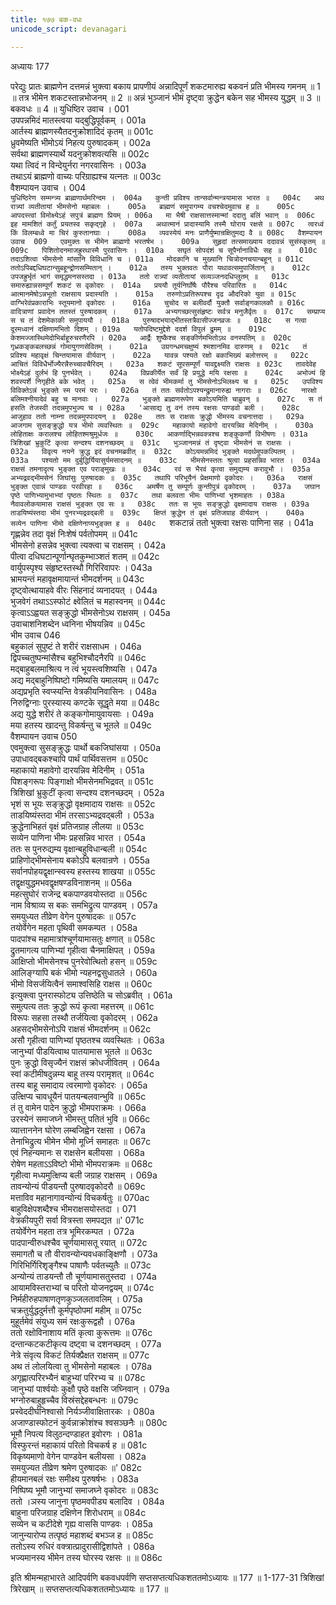 ```yaml
---
title: १७७ बक-वधः
unicode_script: devanagari

---
```



अध्यायः 177

परेद्युः प्रातः ब्राह्मणेन दत्तमन्नं भुक्त्वा बकाय प्रापणीयं अन्नादिपूर्णं शकटमारुह्य बकवनं प्रति भीमस्य गमनम् ॥ 1 ॥ तत्र भीमेन शकटस्तान्नभोजनम् ॥ 2 ॥ अन्नं भुञ्जानं भीमं दृष्ट्वा क्रुद्धेन बकेन सह भीमस्य युद्धम् ॥ 3 ॥ बकवधः ॥ 4 ॥
युधिष्ठिर उवाच ।	001  
उपपन्नमिदं मातस्त्वया यद्बुद्धिपूर्वकम् ।	001a  
आर्तस्य ब्राह्मणस्यैतदनुक्रोशादिदं कृतम् ॥	001c  
ध्रुवमेष्यति भीमोऽयं निहत्य पुरुषादकम् ।	002a  
सर्वथा ब्राह्मणस्यार्थे यदनुक्रोशवत्यसि ॥	002c  
यथा त्विदं न विन्देयुर्नरा नगरवासिनः ।	003a  
तथाऽयं ब्राह्मणो वाच्यः परिग्राह्यश्च यत्नतः ॥	003c  
वैशम्पायन उवाच ।	004  
`युधिष्ठिरेण सम्मन्त्र्य ब्राह्मणार्थमरिन्दम ।	004a  
कुन्ती प्रविश्य तान्सर्वान्मन्त्रयामास भारत ॥	004c  
अथ रात्र्यां व्यतीतायां भीमसेनो महाबलः ।	005a  
ब्राह्मणं समुपागम्य वचश्चेदमुवाच ह ॥	005c  
आपदस्त्वां विमोक्ष्येऽहं सपुत्रं ब्राह्मण प्रियम् ।	006a  
मा भैषी राक्षसात्तस्मान्मां ददातु बलिं भवान् ॥	006c  
इह मामशितं कर्तुं प्रयतस्व सकृद्गृहे ।	007a  
अथात्मानं प्रादास्यामि तस्मै घोराय रक्षसे ॥	007c  
त्वरध्वं किं विलम्बध्वे मा चिरं कुरुतानघाः ।	008a  
व्यवस्येयं मनः प्राणैर्युष्मान्रक्षितुमद्य वै ॥	008c  
वैशम्पायन उवाच 	009  
एवमुक्तः स भीमेन ब्राह्मणो भरतर्षभ ।	009a  
सुहृदां तत्समाख्याय ददावन्नं सुसंस्कृतम् ॥	009c  
पिशितोदनमाजह्रुरथास्मै पुरवासिनः ।	010a  
सघृतं सोपदंशं च सूपैर्नानाविधैः सह ॥	010c  
तदाऽशित्वा भीमसेनो मांसानि विविधानि च ।	011a  
मोदकानि च मुख्यानि चित्रोदनचयान्बहून् ॥	011c  
ततोऽपिबद्दधिघटान्सुबहून्द्रोणसम्मितान् ।	012a  
तस्य भुक्तवतः पौरा यथावत्समुपार्जितान् ॥	012c  
उपजह्रुर्भृतं भागं समृद्धमनसस्तदा ।	013a  
ततो रात्र्यां व्यतीतायां सव्यञ्जनदधिप्लुतम् ॥	013c  
समारुह्यान्नसम्पूर्णं शकटं स वृकोदरः ।	014a  
प्रययौ तूर्यनिर्घोषैः पौरैश्च परिवारितः ॥	014c  
आत्मानमेषोऽन्नभूतो राक्षसाय प्रदास्यति ।	015a  
तरुणोऽप्रतिरूपश्च दृढ औदरिको युवा ॥	015c  
वाग्भिरेवंप्रकाराभिः स्तूयमानो वृकोदरः ।	016a  
चुचोद स बलीवर्दौ युक्तौ सर्वाङ्गकालकौ ॥	016c  
वादित्राणां प्रवादेन ततस्तं पुरुषादकम् ।	017a  
अभ्यगच्छत्सुसंहृष्टः सर्वत्र मनुजैर्वृतः ॥	017c  
सम्प्राप्य स च तं देशमेकाकी समुपाययौ ।	018a  
पुरुषादभयाद्भीतस्तत्रैवासीज्जनव्रजः ॥	018c  
स गत्वा दूरमध्वानं दक्षिणामभितो दिशम् ।	019a  
यतोपदिष्टमुद्देशे ददर्श विपुलं द्रुमम् ॥	019c  
केशमज्जास्थिमेदोभिर्बाहूरुचरणैरपि ।	020a  
आर्द्रैः शुष्कैश्च सङ्कीर्णमभितोऽथ वनस्पतिम् ॥	020c  
गृध्रकङ्कबलच्छन्नं गोमायुगणसेवितम् ।	021a  
उग्रगन्धमचक्षुष्यं श्मशानमिव दारुणम् ॥	021c  
तं प्रविश्य महावृक्षं चिन्तयामास वीर्यवान् ।	022a  
यावन्न पश्यते रक्षो बकाभिख्यं बलोत्तरम् ॥	022c  
आचितं विविधैर्भोज्यैरन्नैरुच्चावचैरिदम् ।	023a  
शकटं सूपसम्पूर्णं यावद्द्रक्ष्यति राक्षसः ॥	023c  
तावदेवेह भोक्ष्येऽहं दुर्लभं हि पुनर्भवेत् ।	024a  
विप्रकीर्येत सर्वं हि प्रयुद्धे मयि रक्षसा ॥	024c  
अभोज्यं हि शवस्पर्शे निगृहीते बके भवेत् ।	025a  
स त्वेवं भीमकर्मा तु भीमसेनोऽभिलक्ष्य च ॥	025c  
उपविश्य विविक्तेऽन्नं भुङ्क्ते स्म परमं परः ।	026a  
तं ततः सर्वतोऽपश्यन्द्रुमानारुह्य नागराः ॥	026c  
नारक्षो बलिमश्नीयादेवं बहु च मानवाः ।	027a  
भुङ्क्ते ब्राह्मणरूपेण बकोऽयमिति चाब्रुवन् ॥	027c  
स तं हसति तेजस्वी तदन्नमुपभुज्य च ।	028a  
'आसाद्य तु वनं तस्य रक्षसः पाण्डवो बली ।	028c  
आजुहाव ततो नाम्ना तदन्नमुपपादयन् ॥	028e  
ततः स राक्षसः क्रुद्धो भीमस्य वचनात्तदा ।	029a  
आजगाम सुसङ्क्रुद्धो यत्र भीमो व्यवस्थितः ॥	029c  
महाकायो महावेगो दारयन्निव मेदिनीम् ।	030a  
लोहिताक्षः करालश्च लोहितश्मश्रुमूर्धजः ॥	030c  
आकर्णाद्भिन्नवक्त्रश्च शङ्कुकर्णो विभीषणः ।	031a  
त्रिशिखां भ्रुकुटिं कृत्वा सन्दश्य दशनच्छदम् ॥	031c  
भुञ्जानमन्नं तं दृष्ट्वा भीमसेनं स राक्षसः ।	032a  
विवृत्य नयने क्रुद्ध इदं वचनमब्रवीत् ॥	032c  
कोऽयमन्नमिदं भुङ्क्ते मदर्थमुपकल्पितम् ।	033a  
पश्यतो मम दुर्बुद्धिर्यियासुर्यमसादनम् ॥	033c  
भीमसेनस्ततः श्रुत्वा प्रहसन्निव भारत ।	034a  
राक्षसं तमनादृत्य भुङ्क्त एव पराङ्मुखः ॥	034c  
रवं स भैरवं कृत्वा समुद्यम्य करावुभौ ।	035a  
अभ्यद्रवद्भीमसेनं जिघांसुः पुरुषादकः ॥	035c  
तथापि परिभूयैनं प्रेक्षमाणो वृकोदरः ।	036a  
राक्षसं भुङ्क्त एवान्नं पाण्डवः परवीरहा ॥	036c  
अमर्षेण तु सम्पूर्णः कुन्तीपुत्रं वृकोदरम् ।	037a  
जघान पृष्ठे पाणिभ्यामुभाभ्यां पृष्ठतः स्थितः ॥	037c  
तथा बलवता भीमः पाणिभ्यां भृशमाहतः ।	038a  
नैवावलोकयामास राक्षसं भुङ्क्त एव सः ॥	038c  
ततः स भूयः सङ्क्रुद्धो वृक्षमादाय राक्षसः ।	039a  
ताडयिष्यंस्तदा भीमं पुनरभ्यद्रवद्बली ॥	039c  
क्षिप्तं क्रुद्धेन तं वृक्षं प्रतिजग्राह वीर्यवान् ।	040a  
सव्येन पाणिना भीमो दक्षिणेनाप्यभुङ्क्त ह ॥	040c  
`शकटान्नं ततो भुक्त्वा रक्षसः पाणिना सह ।	041a  
गृह्णन्नेव तदा वृक्षं निःशेषं पर्वतोपमम् ॥	041c  
भीमसेनो हसन्नेव भुक्त्वा त्यक्त्वा च राक्षसम् ।	042a  
पीत्वा दधिघटान्पूर्णान्घृतकुम्भाञ्शतं शतम् ॥	042c  
वार्युपस्पृश्य संहृष्टस्तस्थौ गिरिरिवापरः ।	043a  
भ्रामयन्तं महावृक्षमायान्तं भीमदर्शनम् ॥	043c  
दृष्ट्वोत्थायाहवे वीरः सिंहनादं व्यनादयत् ।	044a  
भुजवेगं तथाऽऽस्फोटं क्ष्वेलितं च महास्वनम् ॥	044c  
कृत्वाऽऽह्वयत सङ्क्रुद्धो भीमसेनोऽथ राक्षसम् ।	045a  
उवाचाशनिशब्देन ध्वनिना भीषयन्निव ॥	045c  
भीम उवाच 	046  
बहुकालं सुपुष्टं ते शरीरं राक्षसाधम ।	046a  
द्विपच्चतुष्पन्मांसैश्च बहुभिश्चौदनैरपि ॥	046c  
मद्बाहुबलमाश्रित्य न त्वं भूयस्त्वशिष्यसि ।	047a  
अद्य मद्बाहुनिष्पिष्टो गमिष्यसि यमालयम् ॥	047c  
अद्यप्रभृति स्वप्स्यन्ति वेत्रकीयनिवासिनः ।	048a  
निरुद्विग्नाः पुरस्यास्य कण्टके सूद्धृते मया ॥	048c  
अद्य युद्धे शरीरं ते कङ्कगोमायुवायसाः ।	049a  
मया हतस्य खादन्तु विकर्षन्तु च भूतले ॥	049c  
वैशम्पायन उवाच 	050  
एवमुक्त्वा सुसङ्क्रुद्धः पार्थो बकजिघांसया ।	050a  
उपाधावद्बकश्चापि पार्थं पार्थिवसत्तम ॥	050c  
महाकायो महावेगो दारयन्निव मेदिनीम् ।	051a  
पिशङ्गरूपः पिङ्गाक्षो भीमसेनमभिद्रवत् ॥	051c  
त्रिशिखां भ्रुकुटीं कृत्वा सन्दश्य दशनच्छदम् ।	052a  
भृशं स भूयः सङ्क्रुद्धो वृक्षमादाय राक्षसः ॥	052c  
ताडयिष्यंस्तदा भीमं तरसाऽभ्यद्रवद्बली ।	053a  
क्रुद्धेनाभिहतं वृक्षं प्रतिजग्राह लीलया ॥	053c  
सव्येन पाणिना भीमः प्रहसन्निव भारत ।	054a  
ततः स पुनरुद्यम्य वृक्षान्बहुविधान्बली ॥	054c  
प्राहिणोद्भीमसेनाय बकोऽपि बलवान्रणे ।	055a  
सर्वानपोहयद्वृक्षान्स्वस्य हस्तस्य शाखया ॥	055c  
तद्वृक्षयुद्धमभवद्वृक्षषण्डविनाशनम् ॥	056a  
महत्सुघोरं राजेन्द्र बकपाण्डवयोस्तदा ॥	056c  
नाम विश्राव्य स बकः समभिद्रुत्य पाण्डवम् ।	057a  
समयुध्यत तीव्रेण वेगेन पुरुषादकः ॥	057c  
तयोर्वेगेन महता पृथिवी समकम्पत ।	058a  
पादपांश्च महामात्रांश्चूर्णयामासतुः क्षणात् ॥	058c  
द्रुतमागत्य पाणिभ्यां गृहीत्वा चैनमाक्षिपत् ।	059a  
आक्षिप्तो भीमसेनश्च पुनरेवोत्थितो हसन् ॥	059c  
आलिङ्ग्यापि बकं भीमो न्यहनद्वसुधातले ।	060a  
भीमो विसर्जयित्वैनं समाश्वसिहि राक्षस ॥	060c  
इत्युक्त्वा पुनरास्फोट्य उत्तिष्ठेति च सोऽब्रवीत् ।	061a  
समुत्पत्य ततः क्रुद्धो रूपं कृत्वा महत्तरम् ॥	061c  
विरूपः सहसा तस्थौ तर्जयित्वा वृकोदरम् ।	062a  
अहसद्भीमसेनोऽपि राक्षसं भीमदर्शनम् ॥	062c  
असौ गृहीत्वा पाणिभ्यां पृष्ठतश्च व्यवस्थितः ।	063a  
जानुभ्यां पीडयित्वाथ पातयामास भूतले ॥	063c  
पुनः क्रुद्धो विसृज्यैनं राक्षसं क्रोधजीवितम् ।	064a  
स्वां कटीमीषदुन्नम्य बाहू तस्य परामृशत् ॥	064c  
तस्य बाहू समादाय त्वरमाणो वृकोदरः ।	065a  
उत्क्षिप्य चावधूयैनं पातयन्बलवान्भुवि ॥	065c  
तं तु वामेन पादेन क्रुद्धो भीमपराक्रमः ।	066a  
उरस्येनं समाजघ्ने भीमस्तु पतितं भुवि ॥	066c  
व्यात्ताननेन घोरेण लम्बजिह्वेन रक्षसा ।	067a  
तेनाभिद्रुत्य भीमेन भीमो मूर्ध्नि समाहतः ॥	067c  
एवं निहन्यमानः स राक्षसेन बलीयसा ।	068a  
रोषेण महताऽऽविष्टो भीमो भीमपराक्रमः ॥	068c  
गृहीत्वा मध्यमुत्क्षिप्य बली जग्राह राक्षसम् ।	069a  
तावन्योन्यं पीडयन्तौ पुरुषादवृकोदरौ ॥	069c  
मत्ताविव महानागावन्योन्यं विचकर्षतुः ॥	070ac  
बाहुविक्षेपशब्दैश्च भीमराक्षसयोस्तदा ।	071  
वेत्रकीयपुरी सर्वा वित्रस्ता समपद्यत ॥'	071c  
तयोर्वेगेन महता तत्र भूमिरकम्पत ।	072a  
पादपान्वीरुधश्चैव चूर्णयामासतू रयात् ॥	072c  
समागतौ च तौ वीरावन्योन्यवधकाङ्क्षिणौ ।	073a  
गिरिभिर्गिरिशृङ्गैश्च पाषाणैः पर्वतच्युतैः ॥	073c  
अन्योन्यं ताडयन्तौ तौ चूर्णयामासतुस्तदा ।	074a  
आयामविस्तराभ्यां च परितो योजनद्वयम् ॥	074c  
निर्महीरुहपाषाणतृणकुञ्जलतावलिम् ।	075a  
चक्रतुर्युद्धदुर्मत्तौ कूर्मपृष्ठोपमां महीम् ॥	075c  
मुहूर्तमेवं संयुध्य समं रक्षःकुरूद्वहौ ।	076a  
ततो रक्षोविनाशाय मतिं कृत्वा कुरूत्तमः ॥	076c  
दन्तान्कटकटीकृत्य दष्ट्वा च दशनच्छदम् ।	077a  
नेत्रे संवृत्य विकटं तिर्यक्प्रैक्षत राक्षसम् ॥	077c  
अथ तं लोलयित्वा तु भीमसेनो महाबलः ।	078a  
अगृह्णात्परिरभ्यैनं बाहुभ्यां परिरभ्य च ॥	078c  
जानुभ्यां पार्श्वयोः कुक्षौ पृष्ठे वक्षसि जघ्निवान् ।	079a  
भग्नोरुबाहुहृच्चैव विस्रंसद्देहबन्धनः ॥	079c  
प्रस्वेददीर्घनिश्वासो निर्यञ्जीवाक्षितारकः ।	080a  
अजाण्डास्फोटनं कुर्वन्नाक्रोशंश्च श्वसञ्छनैः ॥	080c  
भूमौ निपत्य विलुठन्दण्डाहत इवोरगः ।	081a  
विस्फुरन्तं महाकायं परितो विचकर्ष ह ॥	081c  
विकृष्यमाणो वेगेन पाण्डवेन बलीयसा ।	082a  
समयुज्यत तीव्रेण श्रमेण पुरुषादकः ॥'	082c  
हीयमानबलं रक्षः समीक्ष्य पुरुषर्षभः ।	083a  
निष्पिष्य भूमौ जानुभ्यां समाजघ्ने वृकोदरः ॥	083c  
ततो ।ञस्य जानुना पृष्ठमवपीड्य बलादिव ।	084a  
बाहुना परिजग्राह दक्षिणेन शिरोधराम् ॥	084c  
सव्येन च कटीदेशे गृह्य वाससि पाण्डवः ।	085a  
जानुन्यारोप्य तत्पृष्ठं महाशब्दं बभञ्ज ह ॥	085c  
ततोऽस्य रुधिरं वक्त्रात्प्रादुरासीद्विशांपते ।	086a  
भज्यमानस्य भीमेन तस्य घोरस्य रक्षसः ॥ ॥	086c  

इति श्रीमन्महाभारते आदिपर्वणि बकवधपर्वणि सप्तसप्तत्यधिकशततमोऽध्यायः ॥ 177 ॥
1-177-31 त्रिशिखां त्रिरेखाम् ॥ सप्तसप्तत्यधिकशततमोऽध्यायः ॥ 177 ॥
